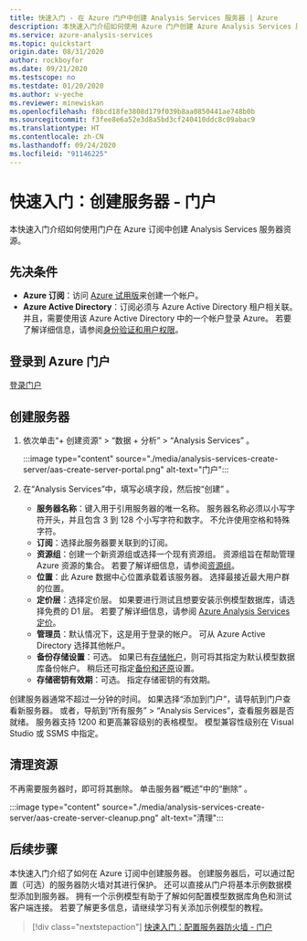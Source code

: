 ```yaml
---
title: 快速入门 - 在 Azure 门户中创建 Analysis Services 服务器 | Azure
description: 本快速入门介绍如何使用 Azure 门户创建 Azure Analysis Services 服务器实例。
ms.service: azure-analysis-services
ms.topic: quickstart
origin.date: 08/31/2020
author: rockboyfor
ms.date: 09/21/2020
ms.testscope: no
ms.testdate: 01/20/2020
ms.author: v-yeche
ms.reviewer: minewiskan
ms.openlocfilehash: f8bcd18fe3808d179f039b8aa0850441ae748b0b
ms.sourcegitcommit: f3fee8e6a52e3d8a5bd3cf240410ddc8c09abac9
ms.translationtype: HT
ms.contentlocale: zh-CN
ms.lasthandoff: 09/24/2020
ms.locfileid: "91146225"
---
```

# <a name="quickstart-create-a-server---portal"></a>快速入门：创建服务器 - 门户

本快速入门介绍如何使用门户在 Azure 订阅中创建 Analysis Services 服务器资源。

## <a name="prerequisites"></a>先决条件 

* **Azure 订阅**：访问 [Azure 试用版](https://www.azure.cn/pricing/1rmb-trial-full)来创建一个帐户。
* **Azure Active Directory**：订阅必须与 Azure Active Directory 租户相关联。 并且，需要使用该 Azure Active Directory 中的一个帐户登录 Azure。 若要了解详细信息，请参阅[身份验证和用户权限](analysis-services-manage-users.md)。

## <a name="sign-in-to-the-azure-portal"></a>登录到 Azure 门户 

[登录门户](https://portal.azure.cn)

## <a name="create-a-server"></a>创建服务器

<!--MOONCAKE is **Data + Analytics** format-->

1. 依次单击“+ 创建资源” > “数据 + 分析” > “Analysis Services”  。
    
    :::image type="content" source="./media/analysis-services-create-server/aas-create-server-portal.png" alt-text="门户":::

2. 在“Analysis Services”中，填写必填字段，然后按“创建” 。

    * **服务器名称**：键入用于引用服务器的唯一名称。 服务器名称必须以小写字符开头，并且包含 3 到 128 个小写字符和数字。 不允许使用空格和特殊字符。
    * **订阅**：选择此服务器要关联到的订阅。
    * **资源组**：创建一个新资源组或选择一个现有资源组。 资源组旨在帮助管理 Azure 资源的集合。 若要了解详细信息，请参阅[资源组](../azure-resource-manager/management/overview.md)。
    * **位置**：此 Azure 数据中心位置承载着该服务器。 选择最接近最大用户群的位置。
    * **定价层**：选择定价层。 如果要进行测试且想要安装示例模型数据库，请选择免费的 D1 层。 若要了解详细信息，请参阅 [Azure Analysis Services 定价](https://www.azure.cn/pricing/details/analysis-services/)。 
    * **管理员**：默认情况下，这是用于登录的帐户。 可从 Azure Active Directory 选择其他帐户。
    * **备份存储设置**：可选。 如果已有[存储帐户](../storage/common/storage-introduction.md)，则可将其指定为默认模型数据库备份帐户。 稍后还可指定[备份和还原](analysis-services-backup.md)设置。
    * **存储密钥有效期**：可选。 指定存储密钥的有效期。

创建服务器通常不超过一分钟的时间。 如果选择“添加到门户”，请导航到门户查看新服务器。 或者，导航到“所有服务” > “Analysis Services”，查看服务器是否就绪。 服务器支持 1200 和更高兼容级别的表格模型。 模型兼容性级别在 Visual Studio 或 SSMS 中指定。

## <a name="clean-up-resources"></a>清理资源

不再需要服务器时，即可将其删除。 单击服务器“概述”中的“删除” 。 

:::image type="content" source="./media/analysis-services-create-server/aas-create-server-cleanup.png" alt-text="清理":::

## <a name="next-steps"></a>后续步骤
本快速入门介绍了如何在 Azure 订阅中创建服务器。 创建服务器后，可以通过配置（可选）的服务器防火墙对其进行保护。 还可以直接从门户将基本示例数据模型添加到服务器。 拥有一个示例模型有助于了解如何配置模型数据库角色和测试客户端连接。 若要了解更多信息，请继续学习有关添加示例模型的教程。

> [!div class="nextstepaction"]
> [快速入门：配置服务器防火墙 - 门户](analysis-services-qs-firewall.md)

<!-- Update_Description: update meta properties, wording update, update link -->